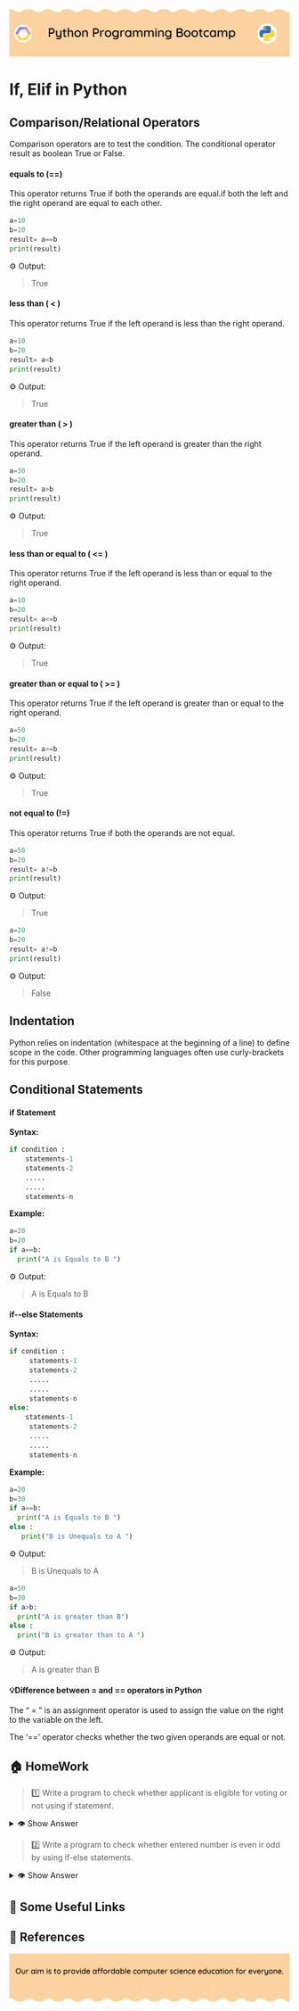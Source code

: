 <!-- HEADER -->
<p align="center">
  <img  src="./../assets/header.png?" />
</p>

# If, Elif in Python

## Comparison/Relational Operators

Comparison operators are to test the condition. The conditional operator result as boolean True or False.

 #### equals to (==)

This operator returns True if both the operands are equal.if both the left and the right operand are equal to each other.
```python
a=10
b=10
result= a==b
print(result)
```

⚙️ Output:
>True  

#### less than ( < )

This operator returns True if the left operand is less than the right operand.

```python
a=10
b=20
result= a<b
print(result)
```

⚙️ Output:
>True  

#### greater than ( > )

This operator returns True if the left operand is greater than the right operand.
```python 
a=30
b=20
result= a>b
print(result)
```

⚙️ Output:
>True  

#### less than or equal to ( <= )

This operator returns True if the left operand is less than or equal to the right operand.
```python
a=10
b=20
result= a<=b
print(result)
```

⚙️ Output:
>True  

#### greater than or equal to ( >= )

This operator returns True if the left operand is greater than or equal to the right operand.
```python
a=50
b=20
result= a>=b
print(result)
```

⚙️ Output:
>True

#### not equal to (!=)

This operator returns True if both the operands are not equal.
```python
a=50
b=20
result= a!=b
print(result)
```

⚙️ Output:
>True

```python
a=20
b=20
result= a!=b
print(result)
```

⚙️ Output:
>False

## Indentation

Python relies on indentation (whitespace at the beginning of a line) to define scope in the code. Other programming languages often use curly-brackets for this purpose.

## Conditional Statements

#### if Statement
**Syntax:**
 ```python
 if condition :
     statements-1
     statements-2
     .....
     .....
     statements-n
```

**Example:**
```python
a=20
b=20
if a==b:
  print("A is Equals to B ")
```

⚙️ Output:
>A is Equals to B

#### if--else Statements
**Syntax:**
```python
if condition :
     statements-1
     statements-2
     .....
     .....
     statements-n
else:
    statements-1
     statements-2
     .....
     .....
     statements-n
```

**Example:**
```python
a=20
b=30
if a==b:
  print("A is Equals to B ")
else :
   print("B is Unequals to A ")
```
 ⚙️ Output:
 >B is Unequals to A

```python
a=50
b=30
if a>b:
  print("A is greater than B")
else :
  print("B is greater than to A ")
```
⚙️ Output:
>A is greater than B

#### 💡Difference between = and == operators in Python

The “ = ” is an assignment operator is used to assign the value on the right to the variable on the left. 

The ‘==’ operator checks whether the two given operands are equal or not.

## 🏠 HomeWork

>1️⃣ Write a program to check whether applicant is eligible for voting or not using if statement.

<details>
  <summary>👁 Show Answer</summary>

  <p>
  
  ```python
  age=int(input("Enter Your age :"))
  if age>=18:
    print("You are eligible for Voting")
  else:
    print("You are not eligible for Voting")
  ```

  </p>
</details>

>2️⃣ Write a program to check whether entered number is even ir odd by using if-else statements.

<details>
  <summary>👁 Show Answer</summary>

  <p>
  
  ```python
  num=int(input("Enter Number :"))
  rem=num%2
  if rem==0:
    print("Given Number is Even")
  else:
    print("Given Number is Odd")
  ```

  </p>

</details>

## 🔗 Some Useful Links

## 📖 References

<!-- FOOTER -->
<p align="center">
  <img  src="./../assets/footer.png" />
</p>  